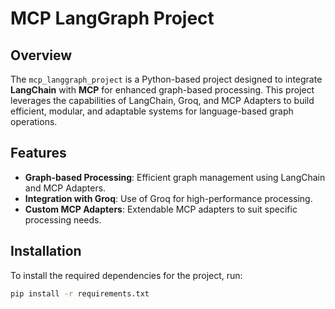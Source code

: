 # MCP LangGraph Project

## Overview
The `mcp_langgraph_project` is a Python-based project designed to integrate **LangChain** with **MCP** for enhanced graph-based processing. This project leverages the capabilities of LangChain, Groq, and MCP Adapters to build efficient, modular, and adaptable systems for language-based graph operations.

## Features
- **Graph-based Processing**: Efficient graph management using LangChain and MCP Adapters.
- **Integration with Groq**: Use of Groq for high-performance processing.
- **Custom MCP Adapters**: Extendable MCP adapters to suit specific processing needs.

## Installation

To install the required dependencies for the project, run:

```bash
pip install -r requirements.txt
